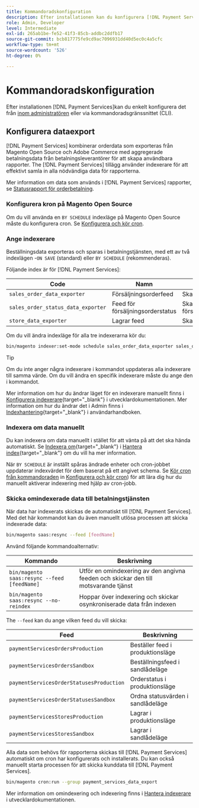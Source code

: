 ```yaml
---
title: Kommandoradskonfiguration
description: Efter installationen kan du konfigurera [!DNL Payment Services] med kommandoradsgränssnittet (CLI).
role: Admin, Developer
level: Intermediate
exl-id: 265ab1be-fe52-41f3-85cb-addbc2ddfb17
source-git-commit: bcb817775fe9cd9ac7096931dd40d5ec0c4a5cfc
workflow-type: tm+mt
source-wordcount: '526'
ht-degree: 0%

---
```


# Kommandoradskonfiguration

Efter installationen [!DNL Payment Services]kan du enkelt konfigurera det från [inom administratören](configure-admin.md) eller via kommandoradsgränssnittet (CLI).

## Konfigurera dataexport

[!DNL Payment Services] kombinerar orderdata som exporteras från Magento Open Source och Adobe Commerce med aggregerade betalningsdata från betalningsleverantörer för att skapa användbara rapporter. The [!DNL Payment Services] tillägg använder indexerare för att effektivt samla in alla nödvändiga data för rapporterna.

Mer information om data som används i [!DNL Payment Services] rapporter, se [Statusrapport för orderbetalning](order-payment-status.md#data-used-in-the-report).

### Konfigurera kron på Magento Open Source

Om du vill använda en `BY SCHEDULE` indexläge på Magento Open Source måste du konfigurera cron. Se [Konfigurera och kör cron](https://devdocs.magento.com/guides/v2.4/config-guide/cli/config-cli-subcommands-cron.html).

### Ange indexerare

Beställningsdata exporteras och sparas i betalningstjänsten, med ett av två indexlägen -`ON SAVE` (standard) eller `BY SCHEDULE` (rekommenderas).

Följande index är för [!DNL Payment Services]:

| Code | Namn | Beskrivning |
|    ---    |  ---  |  ---  |
| `sales_order_data_exporter` | Försäljningsorderfeed | Skapar index för orderdata |
| `sales_order_status_data_exporter` | Feed för försäljningsorderstatus | Skapar index för försäljningsorderstatusdata |
| `store_data_exporter` | Lagrar feed | Skapar index för butiksdata |

Om du vill ändra indexläge för alla tre indexerarna kör du:

```bash
bin/magento indexer:set-mode schedule sales_order_data_exporter sales_order_status_data_exporter store_data_exporter
```

>[!TIP]
>
>Om du inte anger några indexerare i kommandot uppdateras alla indexerare till samma värde. Om du vill ändra en specifik indexerare måste du ange den i kommandot.

Mer information om hur du ändrar läget för en indexerare manuellt finns i [Konfigurera indexerare](https://devdocs.magento.com/guides/v2.4/config-guide/cli/config-cli-subcommands-index.html#configure-indexers){target=&quot;_blank&quot;} i utvecklardokumentationen. Mer information om hur du ändrar det i Admin finns i [Indexhantering](https://docs.magento.com/user-guide/system/index-management.html#change-the-index-mode){target=&quot;_blank&quot;} i användarhandboken.

### Indexera om data manuellt

Du kan indexera om data manuellt i stället för att vänta på att det ska hända automatiskt. Se [Indexera om](https://devdocs.magento.com/guides/v2.4/config-guide/cli/config-cli-subcommands-index.html#reindex){target=&quot;_blank&quot;} i [Hantera index](https://devdocs.magento.com/guides/v2.4/config-guide/cli/config-cli-subcommands-index.html){target=&quot;_blank&quot;} om du vill ha mer information.

När `BY SCHEDULE` är inställt spåras ändrade enheter och cron-jobbet uppdaterar indexvärdet för dem baserat på ett angivet schema. Se [Kör cron från kommandoraden](https://devdocs.magento.com/guides/v2.4/config-guide/cli/config-cli-subcommands-cron.html#config-cli-cron-group-run) in [Konfigurera och kör cron](https://devdocs.magento.com/guides/v2.4/config-guide/cli/config-cli-subcommands-cron.html)) för att lära dig hur du manuellt aktiverar indexering med hjälp av cron-jobb.

### Skicka omindexerade data till betalningstjänsten

När data har indexerats skickas de automatiskt till [!DNL Payment Services]. Med det här kommandot kan du även manuellt utlösa processen att skicka indexerade data:

```bash
bin/magento saas:resync --feed [feedName]
```

Använd följande kommandoalternativ:

| Kommando | Beskrivning |
|  ---  |  ---  |
| `bin/magento saas:resync --feed [feedName]` | Utför en omindexering av den angivna feeden och skickar den till motsvarande tjänst |
| `bin/magento saas:resync --no-reindex` | Hoppar över indexering och skickar osynkroniserade data från indexen |

The `--feed` kan du ange vilken feed du vill skicka:

| Feed | Beskrivning |
|  ---  |  ---  |
| `paymentServicesOrdersProduction` | Beställer feed i produktionsläge |
| `paymentServicesOrdersSandbox` | Beställningsfeed i sandlådeläge |
| `paymentServicesOrderStatusesProduction` | Orderstatus i produktionsläge |
| `paymentServicesOrderStatusesSandbox` | Ordna statusvärden i sandlådeläge |
| `paymentServicesStoresProduction` | Lagrar i produktionsläge |
| `paymentServicesStoresSandbox` | Lagrar i sandlådeläge |

Alla data som behövs för rapporterna skickas till [!DNL Payment Services] automatiskt om cron har konfigurerats och installerats. Du kan också manuellt starta processen för att skicka kunddata till [!DNL Payment Services].

```bash
bin/magento cron:run --group payment_services_data_export
```

Mer information om omindexering och indexering finns i [Hantera indexerare](https://devdocs.magento.com/guides/v2.4/config-guide/cli/config-cli-subcommands-index.html) i utvecklardokumentationen.
